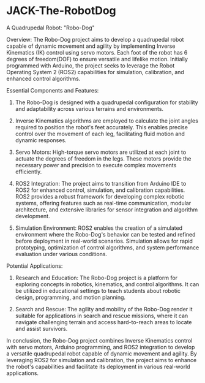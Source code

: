 # JACK-The-RobotDog
A Quadrupedal Robot: "Robo-Dog"

Overview:
The Robo-Dog project aims to develop a quadrupedal robot capable of dynamic movement and agility by implementing Inverse Kinematics (IK) control using servo motors. Each foot of the robot has 6 degrees of freedom(DOF) to ensure versatile and lifelike motion. Initially programmed with Arduino, the project seeks to leverage the Robot Operating System 2 (ROS2) capabilities for simulation, calibration, and enhanced control algorithms.

Essential Components and Features:
1. The Robo-Dog is designed with a quadrupedal configuration for stability and adaptability across various terrains and environments.

2. Inverse Kinematics algorithms are employed to calculate the joint angles required to position the robot's feet accurately. This enables precise control over the movement of each leg, facilitating fluid motion and dynamic responses.

3. Servo Motors: High-torque servo motors are utilized at each joint to actuate the degrees of freedom in the legs. These motors provide the necessary power and precision to execute complex movements efficiently.

4. ROS2 Integration: The project aims to transition from Arduino IDE to ROS2 for enhanced control, simulation, and calibration capabilities. ROS2 provides a robust framework for developing complex robotic systems, offering features such as real-time communication, modular architecture, and extensive libraries for sensor integration and algorithm development.

5. Simulation Environment: ROS2 enables the creation of a simulated environment where the Robo-Dog's behavior can be tested and refined before deployment in real-world scenarios. Simulation allows for rapid prototyping, optimization of control algorithms, and system performance evaluation under various conditions.

Potential Applications:
1. Research and Education: The Robo-Dog project is a platform for exploring concepts in robotics, kinematics, and control algorithms. It can be utilized in educational settings to teach students about robotic design, programming, and motion planning.

2. Search and Rescue: The agility and mobility of the Robo-Dog render it suitable for applications in search and rescue missions, where it can navigate challenging terrain and access hard-to-reach areas to locate and assist survivors.

In conclusion, the Robo-Dog project combines Inverse Kinematics control with servo motors, Arduino programming, and ROS2 integration to develop a versatile quadrupedal robot capable of dynamic movement and agility. By leveraging ROS2 for simulation and calibration, the project aims to enhance the robot's capabilities and facilitate its deployment in various real-world applications.
